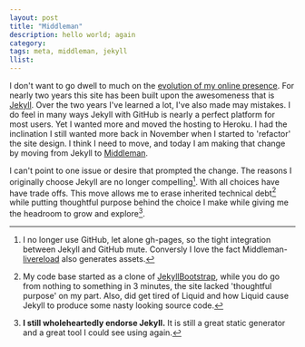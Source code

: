 ```yaml
---
layout: post
title: "Middleman"
description: hello world; again
category:
tags: meta, middleman, jekyll
llist:
---
```

I don't want to go dwell to much on the [evolution of my online presence][history]. For nearly two years this site has been built upon the awesomeness that is [Jekyll][jk]. Over the two years I've learned a lot, I've also made may mistakes. I do feel in many ways Jekyll with GitHub is nearly a perfect platform for most users. Yet I wanted more and moved the hosting to Heroku. I had the inclination I still wanted more back in November when I started to 'refactor' the site design. I think I need to move, and today I am making that change by moving from Jekyll to [Middleman][mm].

I can't point to one issue or desire that prompted the change. The reasons I originally choose Jekyll are no longer compelling[^compelling]. With all choices have have trade offs. This move allows me to erase inherited technical debt[^debt] while putting thoughtful purpose behind the choice I make while giving me the headroom to grow and explore[^endorse].


[^compelling]: I no longer use GitHub, let alone gh-pages, so the tight integration between Jekyll and GitHub mute. Conversly I love the fact Middleman-[livereload][lr] also generates assets.
[^debt]: My code base started as a clone of [JekyllBootstrap][bootstrap], while you do go from nothing to something in 3 minutes, the site lacked 'thoughtful purpose' on my part. Also, did get tired of Liquid and how Liquid cause Jekyll to produce some nasty looking source code.
[^endorse]: **I still wholeheartedly endorse Jekyll.** It is still a great static generator and a great tool I could see using again.

[history]: /about/history
[jk]: http://jekyllrb.com/
[mm]: http://middlemanapp.com/ "makes developing websites simple"
[lr]: https://github.com/middleman/middleman-livereload
[bootstrap]: http://jekyllbootstrap.com/
